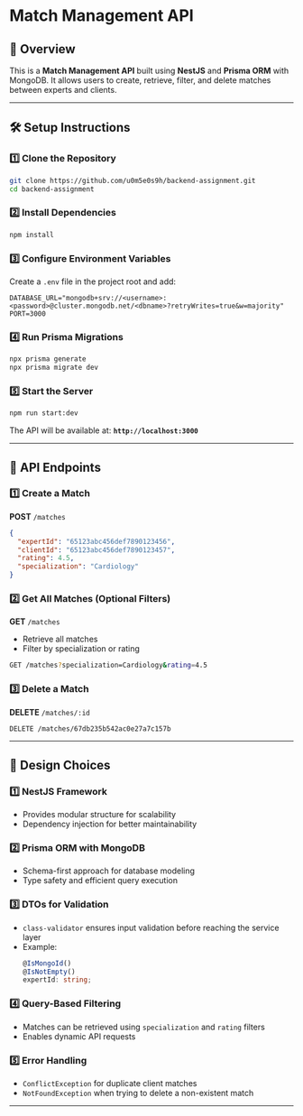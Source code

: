 # Match Management API

## 🚀 Overview
This is a **Match Management API** built using **NestJS** and **Prisma ORM** with MongoDB. It allows users to create, retrieve, filter, and delete matches between experts and clients.

---

## 🛠️ Setup Instructions

### 1️⃣ **Clone the Repository**
```sh
git clone https://github.com/u0m5e0s9h/backend-assignment.git
cd backend-assignment
```

### 2️⃣ **Install Dependencies**
```sh
npm install
```

### 3️⃣ **Configure Environment Variables**
Create a `.env` file in the project root and add:
```env
DATABASE_URL="mongodb+srv://<username>:<password>@cluster.mongodb.net/<dbname>?retryWrites=true&w=majority"
PORT=3000
```

### 4️⃣ **Run Prisma Migrations**
```sh
npx prisma generate
npx prisma migrate dev
```

### 5️⃣ **Start the Server**
```sh
npm run start:dev
```

The API will be available at: **`http://localhost:3000`**

---

## 📖 API Endpoints

### 1️⃣ **Create a Match**
**POST** `/matches`
```json
{
  "expertId": "65123abc456def7890123456",
  "clientId": "65123abc456def7890123457",
  "rating": 4.5,
  "specialization": "Cardiology"
}
```

### 2️⃣ **Get All Matches (Optional Filters)**
**GET** `/matches`
- Retrieve all matches
- Filter by specialization or rating

```sh
GET /matches?specialization=Cardiology&rating=4.5
```

### 3️⃣ **Delete a Match**
**DELETE** `/matches/:id`

```sh
DELETE /matches/67db235b542ac0e27a7c157b
```

---

## 🎯 **Design Choices**

### 1️⃣ **NestJS Framework**
- Provides modular structure for scalability
- Dependency injection for better maintainability

### 2️⃣ **Prisma ORM with MongoDB**
- Schema-first approach for database modeling
- Type safety and efficient query execution

### 3️⃣ **DTOs for Validation**
- `class-validator` ensures input validation before reaching the service layer
- Example:
  ```ts
  @IsMongoId()
  @IsNotEmpty()
  expertId: string;
  ```

### 4️⃣ **Query-Based Filtering**
- Matches can be retrieved using `specialization` and `rating` filters
- Enables dynamic API requests

### 5️⃣ **Error Handling**
- `ConflictException` for duplicate client matches
- `NotFoundException` when trying to delete a non-existent match

---




